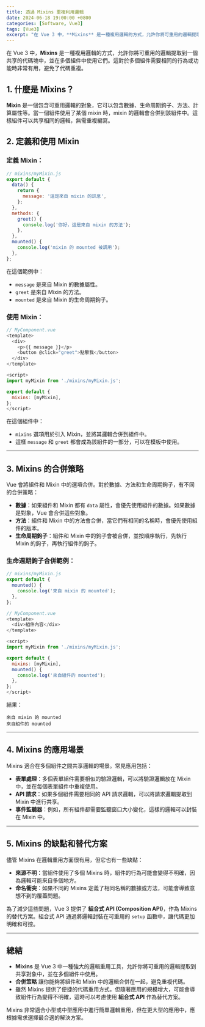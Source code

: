 ```yaml
---
title: 透過 Mixins 重複利用邏輯
date: 2024-06-18 19:00:00 +0800
categories: [Software, Vue3]
tags: [Vue3] 
excerpt: "在 Vue 3 中，**Mixins** 是一種複用邏輯的方式，允許你將可重用的邏輯提取到一個共享的代碼塊中，並在多個組件中使用它們。這對於多個組件需要相同的行為或功能時非常有用，避免了代碼重複"
---
```


在 Vue 3 中，**Mixins** 是一種複用邏輯的方式，允許你將可重用的邏輯提取到一個共享的代碼塊中，並在多個組件中使用它們。這對於多個組件需要相同的行為或功能時非常有用，避免了代碼重複。

## 1. **什麼是 Mixins？**

**Mixin** 是一個包含可重用邏輯的對象，它可以包含數據、生命周期鉤子、方法、計算屬性等。當一個組件使用了某個 mixin 時，mixin 的邏輯會合併到該組件中。這樣組件可以共享相同的邏輯，無需重複編寫。

## 2. **定義和使用 Mixin**

### 定義 Mixin：

```javascript
// mixins/myMixin.js
export default {
  data() {
    return {
      message: '這是來自 mixin 的訊息',
    };
  },
  methods: {
    greet() {
      console.log('你好，這是來自 mixin 的方法');
    },
  },
  mounted() {
    console.log('mixin 的 mounted 被調用');
  },
};
```

在這個範例中：
- `message` 是來自 Mixin 的數據屬性。
- `greet` 是來自 Mixin 的方法。
- `mounted` 是來自 Mixin 的生命周期鉤子。

### 使用 Mixin：

```javascript
// MyComponent.vue
<template>
  <div>
    <p>{{ message }}</p>
    <button @click="greet">點擊我</button>
  </div>
</template>

<script>
import myMixin from './mixins/myMixin.js';

export default {
  mixins: [myMixin],
};
</script>
```

在這個組件中：
- `mixins` 選項用於引入 Mixin，並將其邏輯合併到組件中。
- 這樣 `message` 和 `greet` 都會成為該組件的一部分，可以在模板中使用。

---

## 3. **Mixins 的合併策略**

Vue 會將組件和 Mixin 中的選項合併。對於數據、方法和生命周期鉤子，有不同的合併策略：

- **數據**：如果組件和 Mixin 都有 `data` 屬性，會優先使用組件的數據。如果數據是對象，Vue 會合併這些對象。
- **方法**：組件和 Mixin 中的方法會合併，當它們有相同的名稱時，會優先使用組件的版本。
- **生命周期鉤子**：組件和 Mixin 中的鉤子會被合併，並按順序執行，先執行 Mixin 的鉤子，再執行組件的鉤子。

### 生命週期鉤子合併範例：

```javascript
// mixins/myMixin.js
export default {
  mounted() {
    console.log('來自 mixin 的 mounted');
  },
};
```

```javascript
// MyComponent.vue
<template>
  <div>組件內容</div>
</template>

<script>
import myMixin from './mixins/myMixin.js';

export default {
  mixins: [myMixin],
  mounted() {
    console.log('來自組件的 mounted');
  },
};
</script>
```

結果：
```
來自 mixin 的 mounted
來自組件的 mounted
```

---

## 4. **Mixins 的應用場景**

Mixins 適合在多個組件之間共享邏輯的場景。常見應用包括：

- **表單處理**：多個表單組件需要相似的驗證邏輯，可以將驗證邏輯放在 Mixin 中，並在每個表單組件中重複使用。
- **API 請求**：如果多個組件需要相同的 API 請求邏輯，可以將請求邏輯提取到 Mixin 中進行共享。
- **事件監聽器**：例如，所有組件都需要監聽窗口大小變化，這樣的邏輯可以封裝在 Mixin 中。

---

## 5. **Mixins 的缺點和替代方案**

儘管 Mixins 在邏輯重用方面很有用，但它也有一些缺點：

- **來源不明**：當組件使用了多個 Mixins 時，組件的行為可能會變得不明確，因為邏輯可能來自多個地方。
- **命名衝突**：如果不同的 Mixins 定義了相同名稱的數據或方法，可能會導致意想不到的覆蓋問題。

為了減少這些問題，Vue 3 提供了 **組合式 API (Composition API)**，作為 Mixins 的替代方案。組合式 API 通過將邏輯封裝在可重用的 `setup` 函數中，讓代碼更加明確和可控。

---

## 總結

- **Mixins** 是 Vue 3 中一種強大的邏輯重用工具，允許你將可重用的邏輯提取到共享對象中，並在多個組件中使用。
- **合併策略** 讓你能夠將組件和 Mixin 中的邏輯合併在一起，避免重複代碼。
- 雖然 Mixins 提供了便捷的代碼重用方式，但隨著應用的規模增大，可能會導致組件行為變得不明確，這時可以考慮使用 **組合式 API** 作為替代方案。

Mixins 非常適合小型或中型應用中進行簡單邏輯重用，但在更大型的應用中，應根據需求選擇最合適的解決方案。
